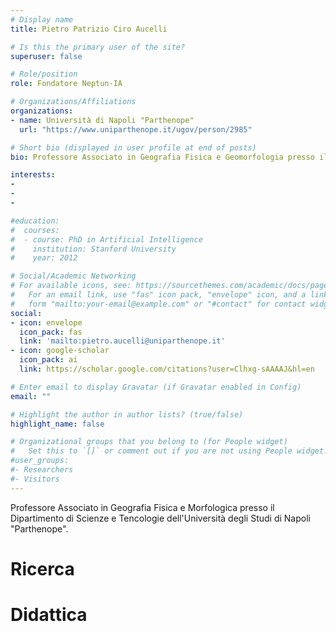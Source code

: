 ```yaml
---
# Display name
title: Pietro Patrizio Ciro Aucelli

# Is this the primary user of the site?
superuser: false

# Role/position
role: Fondatore Neptun-IA

# Organizations/Affiliations
organizations:
- name: Università di Napoli "Parthenope"
  url: "https://www.uniparthenope.it/ugov/person/2985"

# Short bio (displayed in user profile at end of posts)
bio: Professore Associato in Geografia Fisica e Geomorfologia presso il Dipartimento di Scienze e Tencologie dell'Università degli Studi di Napoli "Parthenope". Direttore del Laboratorio di Ricerca di Sedimentologia e Geomorfologia.

interests:
-
-
-

#education:
#  courses:
#  - course: PhD in Artificial Intelligence
#    institution: Stanford University
#    year: 2012

# Social/Academic Networking
# For available icons, see: https://sourcethemes.com/academic/docs/page-builder/#icons
#   For an email link, use "fas" icon pack, "envelope" icon, and a link in the
#   form "mailto:your-email@example.com" or "#contact" for contact widget.
social:
- icon: envelope
  icon_pack: fas
  link: 'mailto:pietro.aucelli@uniparthenope.it'
- icon: google-scholar
  icon_pack: ai
  link: https://scholar.google.com/citations?user=Clhxg-sAAAAJ&hl=en

# Enter email to display Gravatar (if Gravatar enabled in Config)
email: ""

# Highlight the author in author lists? (true/false)
highlight_name: false

# Organizational groups that you belong to (for People widget)
#   Set this to `[]` or comment out if you are not using People widget.
#user_groups:
#- Researchers
#- Visitors
---
```


Professore Associato in Geografia Fisica e Morfologica presso il Dipartimento di Scienze e Tencologie dell'Università degli Studi di Napoli "Parthenope". 

# Ricerca

# Didattica


